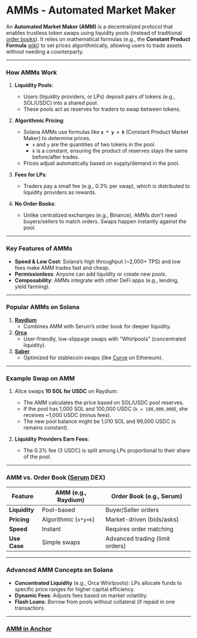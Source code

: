# AMMs - Automated Market Maker

An **Automated Market Maker (AMM)** is a decentralized protocol that enables trustless token swaps using liquidity pools (instead of traditional [order books](https://www.investopedia.com/terms/o/order-book.asp)). It relies on mathematical formulas (e.g., the **Constant Product Formula** [wiki](https://en.wikipedia.org/wiki/Constant_function_market_maker)) to set prices algorithmically, allowing users to trade assets without needing a counterparty.

---

### **How AMMs Work**

1. **Liquidity Pools**:

   - Users (liquidity providers, or LPs) deposit pairs of tokens (e.g., SOL/USDC) into a shared pool.
   - These pools act as reserves for traders to swap between tokens.

2. **Algorithmic Pricing**:

   - Solana AMMs use formulas like **`x * y = k`** (Constant Product Market Maker) to determine prices.
     - `x` and `y` are the quantities of two tokens in the pool.
     - `k` is a constant, ensuring the product of reserves stays the same before/after trades.
   - Prices adjust automatically based on supply/demand in the pool.

3. **Fees for LPs**:

   - Traders pay a small fee (e.g., 0.3% per swap), which is distributed to liquidity providers as rewards.

4. **No Order Books**:
   - Unlike centralized exchanges (e.g., Binance), AMMs don’t need buyers/sellers to match orders. Swaps happen instantly against the pool.

---

### **Key Features of AMMs**

- **Speed & Low Cost**: Solana’s high throughput (~2,000+ TPS) and low fees make AMM trades fast and cheap.
- **Permissionless**: Anyone can add liquidity or create new pools.
- **Composability**: AMMs integrate with other DeFi apps (e.g., lending, yield farming).

---

### **Popular AMMs on Solana**

1. **[Raydium](https://raydium.io)**
   - Combines AMM with Serum’s order book for deeper liquidity.
2. **[Orca](https://www.orca.so/)**
   - User-friendly, low-slippage swaps with "Whirlpools" (concentrated liquidity).
3. **[Saber](https://saberdao.so/)**
   - Optimized for stablecoin swaps (like [Curve](https://www.curve.finance) on Ethereum).

---

### **Example Swap on AMM**

1. Alice swaps **10 SOL for USDC** on Raydium:

   - The AMM calculates the price based on SOL/USDC pool reserves.
   - If the pool has 1,000 SOL and 100,000 USDC (`k = 100,000,000`), she receives ~1,000 USDC (minus fees).
   - The new pool balance might be 1,010 SOL and 99,000 USDC (`k` remains constant).

2. **Liquidity Providers Earn Fees**:
   - The 0.3% fee (3 USDC) is split among LPs proportional to their share of the pool.

---

### **AMM vs. Order Book ([Serum](https://serum-dex.vercel.app) DEX)**

| Feature       | AMM (e.g., Raydium)   | Order Book (e.g., Serum)        |
| ------------- | --------------------- | ------------------------------- |
| **Liquidity** | Pool-based            | Buyer/Seller orders             |
| **Pricing**   | Algorithmic (`x*y=k`) | Market-driven (bids/asks)       |
| **Speed**     | Instant               | Requires order matching         |
| **Use Case**  | Simple swaps          | Advanced trading (limit orders) |

---

### **Advanced AMM Concepts on Solana**

- **Concentrated Liquidity** (e.g., Orca Whirlpools): LPs allocate funds to specific price ranges for higher capital efficiency.
- **Dynamic Fees**: Adjusts fees based on market volatility.
- **Flash Loans**: Borrow from pools without collateral (if repaid in one transaction).

---

### [AMM in Anchor](./ANCHOR_AMM.md)
